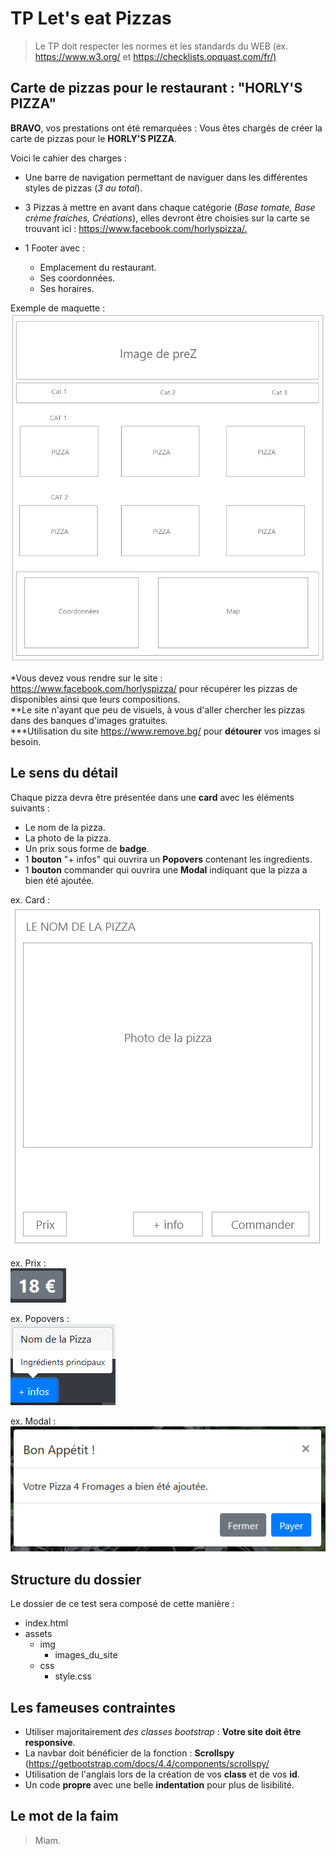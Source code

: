 # TP Let's eat Pizzas

> Le TP doit respecter les normes et les standards du WEB (ex. <https://www.w3.org/> et <https://checklists.opquast.com/fr/)>

## Carte de pizzas pour le restaurant : "HORLY'S PIZZA"

**BRAVO**, vos prestations ont été remarquées : Vous êtes chargés de créer la carte de pizzas pour le **HORLY'S PIZZA**.  

Voici le cahier des charges :

* Une barre de navigation permettant de naviguer dans les différentes styles de pizzas (*3 au total*).
* 3 Pizzas à mettre en avant dans chaque catégorie (*Base tomate, Base crème fraiches, Créations*), elles devront être choisies sur la carte se trouvant ici : <https://www.facebook.com/horlyspizza/.>
* 1 Footer avec :

  * Emplacement du restaurant.
  * Ses coordonnées.
  * Ses horaires.

Exemple de maquette :
![Tableau](img/Capture08.PNG "Tableau")  

*Vous devez vous rendre sur le site : <https://www.facebook.com/horlyspizza/> pour récupérer les pizzas de disponibles ainsi que leurs compositions.  
**Le site n'ayant que peu de visuels, à vous d'aller chercher les pizzas dans des banques d'images gratuites.  
***Utilisation du site <https://www.remove.bg/> pour **détourer** vos images si besoin.  

## Le sens du détail

Chaque pizza devra être présentée dans une **card** avec les éléments suivants :

* Le nom de la pizza.
* La photo de la pizza.
* Un prix sous forme de **badge**.
* 1 **bouton** "+ infos" qui ouvrira un **Popovers** contenant les ingredients.
* 1 **bouton** commander qui ouvrira une **Modal** indiquant que la pizza a bien été ajoutée.

ex. Card :  
![Prix](img/Capture02.PNG "Prix")

ex. Prix :  
![Prix](img/Capture07.PNG "Prix")  

ex. Popovers :  
![Popovers](img/Capture06.PNG "Popovers")

ex. Modal :  
![Popovers](img/Capture05.PNG "Popovers")

## Structure du dossier

Le dossier de ce test sera composé de cette manière :

* index.html
* assets
  * img
    * images_du_site
  * css
    * style.css

## Les fameuses contraintes

* Utiliser majoritairement *des classes bootstrap* : **Votre site doit être responsive**.
* La navbar doit bénéficier de la fonction : **Scrollspy** (<https://getbootstrap.com/docs/4.4/components/scrollspy/>
* Utilisation de l'anglais lors de la création de vos **class** et de vos **id**.
* Un code **propre** avec une belle **indentation** pour plus de lisibilité.

## Le mot de la **faim**

> Miam.
